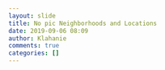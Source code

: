 ```yaml
---
layout: slide
title: No pic Neighborhoods and Locations
date: 2019-09-06 08:09
author: Klahanie
comments: true
categories: []
---
```


